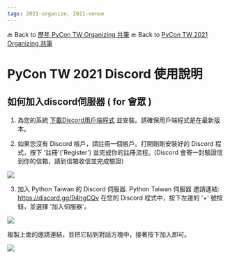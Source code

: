 ```yaml
---
tags: 2021-organize, 2021-venue
---
```


🔙 Back to [歷年 PyCon TW Organizing 共筆](/ryPr7SFyP/%2FHM5mHCFKQCu7-W5ea8ITcw%3Fview)
🔙 Back to [PyCon TW 2021 Organizing 共筆](/Wb9vQrfJQk-5tPoPR23hwA)

# PyCon TW 2021 Discord 使用說明


## 如何加入discord伺服器 ( for 會眾 ) 

1. 為您的系統 [下載Discord用戶端程式](https://discord.com/download) 並安裝。請確保用戶端程式是在最新版本。

2. 如果您沒有 Discord 帳戶，請註冊一個帳戶。打開剛剛安裝好的 Discord 程式，按下 '註冊'('Register') 並完成你的註冊流程。(Discord 會寄一封驗證信到你的信箱，請到信箱收信並完成驗證)

![](https://i.imgur.com/w1nBSnq.jpg)


3. 加入 Python Taiwan 的 Discord 伺服器.
Python Taiwan 伺服器 邀請連結: https://discord.gg/94hgCQv
在您的 Discord 程式中，按下左邊的 '+' 號按鈕，並選擇 '加入伺服器'。


![](https://i.imgur.com/AScLj5s.png)


複製上面的邀請連結，並把它貼到對話方塊中，接著按下加入即可。

![](https://i.imgur.com/n1ZFEpE.png)
















